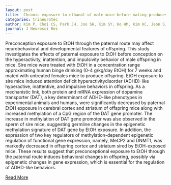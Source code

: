 ```yaml
---
layout: post
title:  Chronic exposure to ethanol of male mice before mating produces attention deficit hyperactivity disorder-like phenotype along with epigenetic dysregulation of dopamine transporter expression in mouse offspring.
categories: trineurotec
author: Kim P, Choi CS, Park JH, Joo SH, Kim SY, Ko HM, Kim KC, Jeon SJ, Park SH, Han SH, Ryu JH, Cheong JH, Han JY, Ko KN, Shin CY
journal: J Neurosci Res
---
```

Preconception exposure to EtOH through the paternal route may affect neurobehavioral and developmental features of offspring. This study investigates the effects of paternal exposure to EtOH before conception on the hyperactivity, inattention, and impulsivity behavior of male offspring in mice. Sire mice were treated with EtOH in a concentration range approximating human binge drinking (0-4 g/kg/day EtOH) for 7 weeks and mated with untreated females mice to produce offspring. EtOH exposure to sire mice induced attention deficit hyperactivitydisorder (ADHD)-like hyperactive, inattentive, and impulsive behaviors in offspring. As a mechanistic link, both protein and mRNA expression of dopamine transporter (DAT), a key determinant of ADHD-like phenotypes in experimental animals and humans, were significantly decreased by paternal EtOH exposure in cerebral cortex and striatum of offspring mice along with increased methylation of a CpG region of the DAT gene promoter. The increase in methylation of DAT gene promoter was also observed in the sperm of sire mice, suggesting germline changes in the epigenetic methylation signature of DAT gene by EtOH exposure. In addition, the expression of two key regulators of methylation-dependent epigenetic regulation of functional gene expression, namely, MeCP2 and DNMT1, was markedly decreased in offspring cortex and striatum sired by EtOH-exposed mice. These results suggest that preconceptional exposure to EtOH through the paternal route induces behavioral changes in offspring, possibly via epigenetic changes in gene expression, which is essential for the regulation of ADHD-like behaviors.[Read More](https://www.ncbi.nlm.nih.gov/pubmed/?term=Chronic+exposure+to+ethanol+of+male+mice+before+mating+produces+attention+deficit+hyperactivity+disorder-like+phenotype+along+with+epigenetic+dysregulation+of+dopamine+transporter+expression+in+mouse+offspring.)
